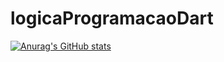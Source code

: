# logicaProgramacaoDart
[![Anurag's GitHub stats](https://github-readme-stats.vercel.app/api?username=Bartcelo&count_private=true&show_icons=true&theme=dark)](https://github.com/anuraghazra/github-readme-stats)
